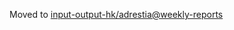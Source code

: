 Moved to [input-output-hk/adrestia@weekly-reports](https://github.com/input-output-hk/adrestia/tree/weekly-reports/2019-12-13)

